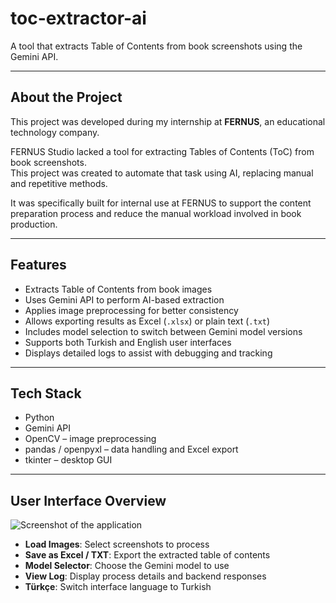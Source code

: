 # toc-extractor-ai

A tool that extracts Table of Contents from book screenshots using the Gemini API.

---

## About the Project

This project was developed during my internship at **FERNUS**, an educational technology company.

FERNUS Studio lacked a tool for extracting Tables of Contents (ToC) from book screenshots.  
This project was created to automate that task using AI, replacing manual and repetitive methods.

It was specifically built for internal use at FERNUS to support the content preparation process and reduce the manual workload involved in book production.

---

## Features

- Extracts Table of Contents from book images
- Uses Gemini API to perform AI-based extraction
- Applies image preprocessing for better consistency
- Allows exporting results as Excel (`.xlsx`) or plain text (`.txt`)
- Includes model selection to switch between Gemini model versions
- Supports both Turkish and English user interfaces
- Displays detailed logs to assist with debugging and tracking

---

## Tech Stack

- Python
- Gemini API
- OpenCV – image preprocessing
- pandas / openpyxl – data handling and Excel export
- tkinter – desktop GUI

---

## User Interface Overview

![Screenshot of the application](https://github.com/user-attachments/assets/57ec53e4-d748-4f8e-a512-3997302909fc)

- **Load Images**: Select screenshots to process  
- **Save as Excel / TXT**: Export the extracted table of contents  
- **Model Selector**: Choose the Gemini model to use  
- **View Log**: Display process details and backend responses  
- **Türkçe**: Switch interface language to Turkish
